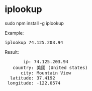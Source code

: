 iplookup
========

sudo npm install -g iplookup


Example:

<pre>
iplookup 74.125.203.94
</pre>

Result:

<pre>
       ip: 74.125.203.94
   country: 美國 (United states)
      city: Mountain View
  latitude: 37.4192
 longitude: -122.0574
</pre>

